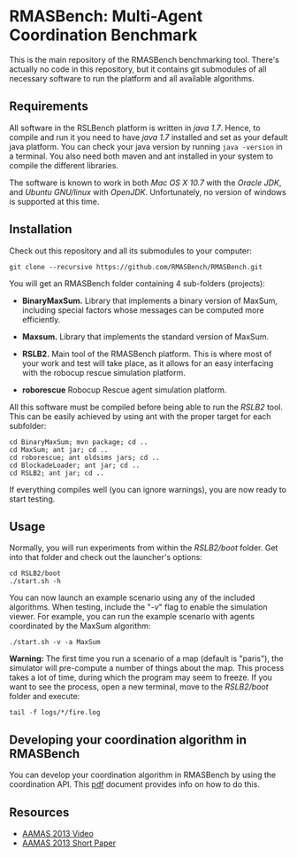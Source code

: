 RMASBench: Multi-Agent Coordination Benchmark
=============================================

This is the main repository of the RMASBench benchmarking tool. There's actually no code in this repository, but it contains git submodules of all necessary software to run the platform and all available algorithms.

Requirements
------------

All software in the RSLBench platform is written in *java 1.7*. Hence, to compile and run it you need to have *java 1.7* installed and set as your default java platform. You can check your java version by running `java -version` in a terminal. You also need both maven and ant installed in your system to compile the different libraries.

The software is known to work in both *Mac OS X 10.7* with the *Oracle JDK*, and *Ubuntu GNU/linux* with *OpenJDK*. Unfortunately, no version of windows is supported at this time.

Installation
------------

Check out this repository and all its submodules to your computer:

	git clone --recursive https://github.com/RMASBench/RMASBench.git

You will get an RMASBench folder containing 4 sub-folders (projects):

- **BinaryMaxSum.** 
	Library that implements a binary version of MaxSum, including special factors whose messages can be computed more efficiently.

- **Maxsum.**
	Library that implements the standard version of MaxSum.

- **RSLB2.**
	Main tool of the RMASBench platform. This is where most of your work and test will take place, as it allows for an easy interfacing with the robocup rescue simulation platform.

- **roborescue**
	Robocup Rescue agent simulation platform.

All this software must be compiled before being able to run the *RSLB2* tool. This can be easily achieved by using ant with the proper target for each subfolder:

	cd BinaryMaxSum; mvn package; cd ..
	cd MaxSum; ant jar; cd ..
	cd roborescue; ant oldsims jars; cd ..
	cd BlockadeLoader; ant jar; cd ..
	cd RSLB2; ant jar; cd ..

If everything compiles well (you can ignore warnings), you are now ready to start testing. 


Usage
-----

Normally, you will run experiments from within the *RSLB2/boot* folder. Get into that folder and check out the launcher's options:

	cd RSLB2/boot
	./start.sh -h

You can now launch an example scenario using any of the included algorithms. When testing, include the "*-v*" flag to enable the simulation viewer. For example, you can run the example scenario with agents coordinated by the MaxSum algorithm:

	./start.sh -v -a MaxSum

**Warning:** The first time you run a scenario of a map (default is "paris"), the simulator will pre-compute a number of things about the map. This process takes a lot of time, during which the program may seem to freeze. If you want to see the process, open a new terminal, move to the *RSLB2/boot* folder and execute:

	tail -f logs/*/fire.log

Developing your coordination algorithm in RMASBench
---------------------------------------------

You can develop your coordination algorithm in RMASBench by using the coordination API.
This [pdf](https://github.com/RMASBench/RSLB2/raw/master/docs/rmas_benchmark.pdf) document provides info on how to do this.



Resources
--------

* [AAMAS 2013 Video](https://www.youtube.com/watch?v=39y6tkhv5O4)
* [AAMAS 2013 Short Paper](http://www.ifaamas.org/Proceedings/aamas2013/docs/p1195.pdf)
